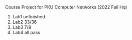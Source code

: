 Course Project for PKU Computer Networks (2022 Fall Hq)

1. Lab1 unfinished
2. Lab2 33/36
3. Lab3 7/9
4. Lab4 all pass
